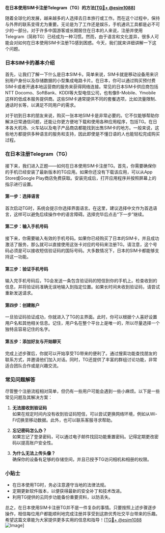 **在日本使用SIM卡注册Telegram（TG）的方法[[TG💪+ @esim1088](https://t.me/s/esim1088)]**

随着全球化的发展，越来越多的人选择去日本旅行或工作。而在这个过程中，保持与外界的联系变得尤为重要。无论是为了工作还是娱乐，手机通讯工具都是必不可少的一部分。对于许多中国游客或长期居住在日本的人来说，注册并使用Telegram（简称TG）已经成为一种习惯。然而，由于语言和文化差异，很多人可能会对如何在日本使用SIM卡注册TG感到困惑。今天，我们就来详细讲解一下这个问题。

### 日本SIM卡的基本介绍

首先，让我们了解一下什么是日本SIM卡。简单来说，SIM卡就是移动设备用来识别用户身份以及存储数据的小型集成电路卡片。在日本，你可以通过购买预付费SIM卡或者开通本地运营商的服务来获得网络连接。常见的日本SIM卡供应商包括NTT Docomo、SoftBank、KDDI等大型电信公司，也有像B-Mobile、Ymobile这样的低成本服务提供商。这些SIM卡通常提供不同的套餐选项，比如流量限制、通话时长等，以满足不同用户的需求。

对于初到日本的朋友来说，购买一张本地SIM卡是非常必要的。它不仅能够帮助你解决日常通信问题，还能让你更方便地下载和使用各种应用程序，包括TG。在日本各大机场、火车站以及电子产品商店都能找到出售SIM卡的地方。一般来说，这些地方都提供多种语言的服务和支持，因此即使是不懂日语的人也能轻松完成购买过程。

### 在日本注册Telegram（TG）

接下来，我们进入正题——如何在日本使用SIM卡注册TG。首先，你需要确保你的手机已经安装了最新版本的TG应用。如果你还没有下载该应用，可以从App Store或Google Play商店免费获取。安装完成后，打开应用程序并按照屏幕上的指示进行设置。

#### 第一步：选择语言

首次启动TG时，系统会提示你选择界面语言。在这里，建议选择中文作为首选语言，这样可以避免后续操作中的语言障碍。选择完毕后点击“下一步”继续。

#### 第二步：输入手机号码

接下来，你需要输入有效的手机号码。如果你已经购买了日本的SIM卡，并且成功激活了服务，那么就可以直接使用这张卡对应的号码来注册TG。请注意，这个号码必须是可以接收短信验证码的国际号码。大多数情况下，日本的SIM卡都能够支持这一功能。

#### 第三步：验证手机号码

输入完手机号码后，TG会发送一条包含验证码的短信到你的手机上。检查收到的信息，并将验证码准确无误地输入到指定位置。如果长时间未收到验证码，请尝试重新发送请求。

#### 第四步：创建账户

一旦验证码验证成功，你就进入了TG的主界面。此时，你可以根据个人喜好设置用户名和其他相关信息。记住，用户名在整个平台上是唯一的，所以尽量选择一个独特且容易记住的名字。

#### 第五步：添加好友与开始聊天

完成上述步骤后，你就可以开始享受TG带来的便利了。通过搜索功能查找朋友的联系方式，并邀请他们加入对话。同时，TG还提供了丰富的群组讨论功能，非常适合团队合作或是兴趣交流。

### 常见问题解答

尽管整个注册流程相对简单，但仍有一些用户可能会遇到一些小麻烦。以下是一些常见问题及其解决方案：

1. **无法接收到验证码**  
   如果在规定时间内没有收到验证码短信，可以尝试更换网络环境，例如从Wi-Fi切换至移动数据。此外，也可以联系客服寻求帮助。

2. **忘记密码怎么办？**  
   如果忘记了登录密码，可以通过电子邮件找回功能重置密码。记得定期更改密码以提高账户安全性。

3. **为什么无法上传头像？**  
   确保你的设备有足够的存储空间，并且已授予TG访问相机和相册的权限。

### 小贴士

- 在日本使用TG时，务必注意遵守当地的法律法规。
- 定期更新软件版本，以便获得最新的安全补丁和技术改进。
- 利用TG提供的云同步功能备份重要资料，以防丢失。

总之，在日本使用SIM卡注册TG并不是一件复杂的事情。只要按照上述步骤逐步操作，相信每位用户都能顺利地完成注册并享受到这款优秀社交平台带来的乐趣。希望这篇文章能为大家提供更多实用的信息和指导！[[TG💪+ @esim1088](https://t.me/s/esim1088) ![Image](https://i.postimg.cc/4NQfJmqS/Snipaste-2025-05-13-00-14-12.png)]